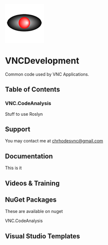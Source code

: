 <p>
  <img src="VNC.png">
</p>

# VNCDevelopment

Common code used by VNC Applications.

## Table of Contents

### VNC.CodeAnalysis

Stuff to use Roslyn

## Support

You may contact me at chrhodesvnc@gmail.com

## Documentation

This is it

## Videos &amp; Training

## NuGet Packages

These are available on nuget

VNC.CodeAnalysis

## Visual Studio Templates